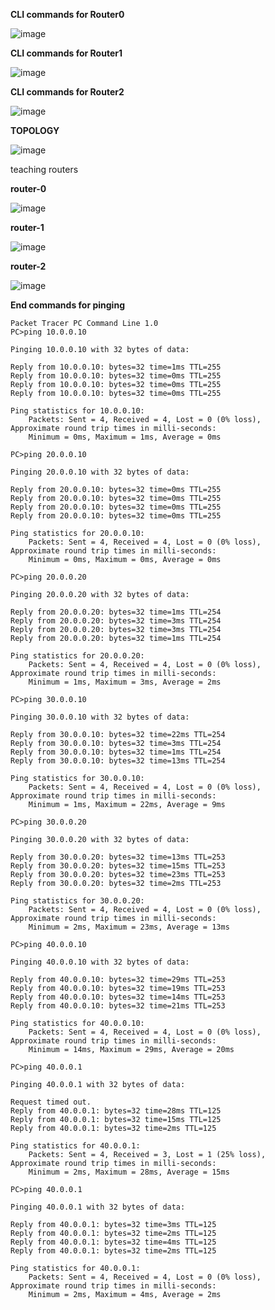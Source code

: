 **CLI commands for Router0**


![image](https://user-images.githubusercontent.com/84217141/202838067-786753cd-812f-4d40-ad38-109ebb38df06.png)

**CLI commands for Router1**


![image](https://user-images.githubusercontent.com/84217141/202838131-487cbdab-a953-4e20-8032-a544854f8a3a.png)

**CLI commands for Router2**


![image](https://user-images.githubusercontent.com/84217141/202838159-dfab86ff-32da-48fd-ac65-3b49f273c4e5.png)

**TOPOLOGY**

![image](https://user-images.githubusercontent.com/84217141/202838192-c082f006-54c2-4eb8-a907-487fb128c598.png)

teaching routers 

**router-0**

![image](https://user-images.githubusercontent.com/84217141/202838252-b67b700e-ca20-4d2f-980b-7af36435a513.png)


**router-1**

![image](https://user-images.githubusercontent.com/84217141/202838263-20cf86b0-cf19-4e19-bc4a-79a0bb43d2b2.png)


**router-2**

![image](https://user-images.githubusercontent.com/84217141/202838270-bc62714d-0abf-475d-87e7-31119acbf97b.png)


**End commands for pinging**

```
Packet Tracer PC Command Line 1.0
PC>ping 10.0.0.10

Pinging 10.0.0.10 with 32 bytes of data:

Reply from 10.0.0.10: bytes=32 time=1ms TTL=255
Reply from 10.0.0.10: bytes=32 time=0ms TTL=255
Reply from 10.0.0.10: bytes=32 time=0ms TTL=255
Reply from 10.0.0.10: bytes=32 time=0ms TTL=255

Ping statistics for 10.0.0.10:
    Packets: Sent = 4, Received = 4, Lost = 0 (0% loss),
Approximate round trip times in milli-seconds:
    Minimum = 0ms, Maximum = 1ms, Average = 0ms

PC>ping 20.0.0.10

Pinging 20.0.0.10 with 32 bytes of data:

Reply from 20.0.0.10: bytes=32 time=0ms TTL=255
Reply from 20.0.0.10: bytes=32 time=0ms TTL=255
Reply from 20.0.0.10: bytes=32 time=0ms TTL=255
Reply from 20.0.0.10: bytes=32 time=0ms TTL=255

Ping statistics for 20.0.0.10:
    Packets: Sent = 4, Received = 4, Lost = 0 (0% loss),
Approximate round trip times in milli-seconds:
    Minimum = 0ms, Maximum = 0ms, Average = 0ms

PC>ping 20.0.0.20

Pinging 20.0.0.20 with 32 bytes of data:

Reply from 20.0.0.20: bytes=32 time=1ms TTL=254
Reply from 20.0.0.20: bytes=32 time=3ms TTL=254
Reply from 20.0.0.20: bytes=32 time=3ms TTL=254
Reply from 20.0.0.20: bytes=32 time=1ms TTL=254

Ping statistics for 20.0.0.20:
    Packets: Sent = 4, Received = 4, Lost = 0 (0% loss),
Approximate round trip times in milli-seconds:
    Minimum = 1ms, Maximum = 3ms, Average = 2ms

PC>ping 30.0.0.10

Pinging 30.0.0.10 with 32 bytes of data:

Reply from 30.0.0.10: bytes=32 time=22ms TTL=254
Reply from 30.0.0.10: bytes=32 time=3ms TTL=254
Reply from 30.0.0.10: bytes=32 time=1ms TTL=254
Reply from 30.0.0.10: bytes=32 time=13ms TTL=254

Ping statistics for 30.0.0.10:
    Packets: Sent = 4, Received = 4, Lost = 0 (0% loss),
Approximate round trip times in milli-seconds:
    Minimum = 1ms, Maximum = 22ms, Average = 9ms

PC>ping 30.0.0.20

Pinging 30.0.0.20 with 32 bytes of data:

Reply from 30.0.0.20: bytes=32 time=13ms TTL=253
Reply from 30.0.0.20: bytes=32 time=15ms TTL=253
Reply from 30.0.0.20: bytes=32 time=23ms TTL=253
Reply from 30.0.0.20: bytes=32 time=2ms TTL=253

Ping statistics for 30.0.0.20:
    Packets: Sent = 4, Received = 4, Lost = 0 (0% loss),
Approximate round trip times in milli-seconds:
    Minimum = 2ms, Maximum = 23ms, Average = 13ms

PC>ping 40.0.0.10

Pinging 40.0.0.10 with 32 bytes of data:

Reply from 40.0.0.10: bytes=32 time=29ms TTL=253
Reply from 40.0.0.10: bytes=32 time=19ms TTL=253
Reply from 40.0.0.10: bytes=32 time=14ms TTL=253
Reply from 40.0.0.10: bytes=32 time=21ms TTL=253

Ping statistics for 40.0.0.10:
    Packets: Sent = 4, Received = 4, Lost = 0 (0% loss),
Approximate round trip times in milli-seconds:
    Minimum = 14ms, Maximum = 29ms, Average = 20ms

PC>ping 40.0.0.1

Pinging 40.0.0.1 with 32 bytes of data:

Request timed out.
Reply from 40.0.0.1: bytes=32 time=28ms TTL=125
Reply from 40.0.0.1: bytes=32 time=15ms TTL=125
Reply from 40.0.0.1: bytes=32 time=2ms TTL=125

Ping statistics for 40.0.0.1:
    Packets: Sent = 4, Received = 3, Lost = 1 (25% loss),
Approximate round trip times in milli-seconds:
    Minimum = 2ms, Maximum = 28ms, Average = 15ms

PC>ping 40.0.0.1

Pinging 40.0.0.1 with 32 bytes of data:

Reply from 40.0.0.1: bytes=32 time=3ms TTL=125
Reply from 40.0.0.1: bytes=32 time=2ms TTL=125
Reply from 40.0.0.1: bytes=32 time=4ms TTL=125
Reply from 40.0.0.1: bytes=32 time=2ms TTL=125

Ping statistics for 40.0.0.1:
    Packets: Sent = 4, Received = 4, Lost = 0 (0% loss),
Approximate round trip times in milli-seconds:
    Minimum = 2ms, Maximum = 4ms, Average = 2ms
```

